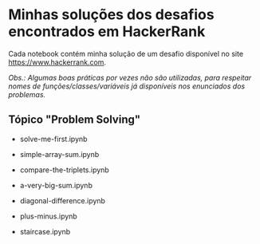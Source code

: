 # Minhas soluções dos desafios encontrados em HackerRank

Cada notebook contém minha solução de um desafio disponível no site https://www.hackerrank.com.

_Obs.: Algumas boas práticas por vezes não são utilizadas, para respeitar nomes de funções/classes/variáveis já disponíveis nos enunciados dos problemas._

## Tópico "Problem Solving"

* solve-me-first.ipynb

* simple-array-sum.ipynb

* compare-the-triplets.ipynb

* a-very-big-sum.ipynb

* diagonal-difference.ipynb

* plus-minus.ipynb

* staircase.ipynb
